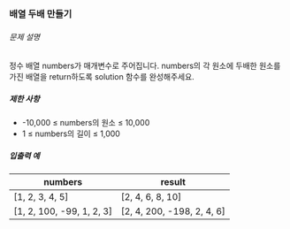 ### 배열 두배 만들기

###### 문제 설명

정수 배열 numbers가 매개변수로 주어집니다. numbers의 각 원소에 두배한 원소를 가진 배열을 return하도록 solution 함수를 완성해주세요.

##### 제한 사항

- -10,000 ≤ numbers의 원소 ≤ 10,000
- 1 ≤ numbers의 길이 ≤ 1,000 

##### 입출력 예

| numbers              | result |
| -------------------- | ------ |
| [1, 2, 3, 4, 5]      | [2, 4, 6, 8, 10]  | 
| [1, 2, 100, -99, 1, 2, 3] | [2, 4, 200, -198, 2, 4, 6]  | 
